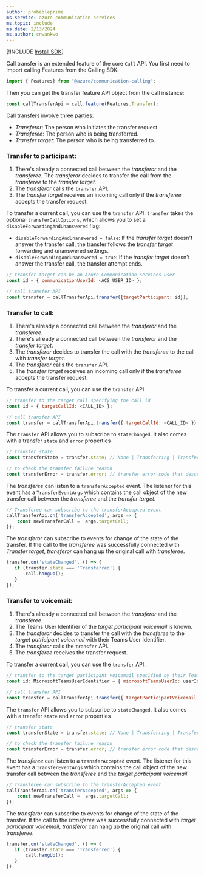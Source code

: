 ```yaml
---
author: probableprime
ms.service: azure-communication-services
ms.topic: include
ms.date: 2/13/2024
ms.author: cnwankwo
---
```

[!INCLUDE [Install SDK](../install-sdk/install-sdk-web.md)]


Call transfer is an extended feature of the core `Call` API. You first need to import calling Features from the Calling SDK:

```js
import { Features} from "@azure/communication-calling";
```

Then you can get the transfer feature API object from the call instance:

```js
const callTransferApi = call.feature(Features.Transfer);
```

Call transfers involve three parties:

- *Transferor*: The person who initiates the transfer request.
- *Transferee*: The person who is being transferred.
- *Transfer target*: The person who is being transferred to.

### Transfer to participant:

1. There's already a connected call between the *transferor* and the *transferee*. The *transferor* decides to transfer the call from the *transferee* to the *transfer target*.
1. The *transferor* calls the `transfer` API.
1. The *transfer target* receives an incoming call only if the *transferee* accepts the transfer request.

To transfer a current call, you can use the `transfer` API. `transfer` takes the optional `transferCallOptions`, which allows you to set a `disableForwardingAndUnanswered` flag:

- `disableForwardingAndUnanswered = false`: If the *transfer target* doesn't answer the transfer call, the transfer follows the *transfer target* forwarding and unanswered settings.
- `disableForwardingAndUnanswered = true`: If the *transfer target* doesn't answer the transfer call, the transfer attempt ends.

```js
// transfer target can be an Azure Communication Services user
const id = { communicationUserId: <ACS_USER_ID> };
```

```js
// call transfer API
const transfer = callTransferApi.transfer({targetParticipant: id});
```

### Transfer to call:

1. There's already a connected call between the *transferor* and the *transferee*. 
2. There's already a connected call between the *transferor* and the *transfer target*.
3. The *transferor* decides to transfer the call with the *transferee* to the call with *transfer target*.
4. The *transferor* calls the `transfer` API.
6. The *transfer target* receives an incoming call only if the *transferee* accepts the transfer request.

To transfer a current call, you can use the `transfer` API.

```js
// transfer to the target call specifying the call id
const id = { targetCallId: <CALL_ID> };
```

```js
// call transfer API
const transfer = callTransferApi.transfer({ targetCallId: <CALL_ID> });
```

The `transfer` API allows you to subscribe to `stateChanged`. It also comes with a  transfer `state` and `error` properties

```js
// transfer state
const transferState = transfer.state; // None | Transferring | Transferred | Failed

// to check the transfer failure reason
const transferError = transfer.error; // transfer error code that describes the failure if a transfer request failed
```

The *transferee* can listen to a `transferAccepted` event. The listener for this event has a `TransferEventArgs` which contains the call object of the new transfer call
between the  *transferee* and the *transfer target*. 

```js
// Transferee can subscribe to the transferAccepted event
callTransferApi.on('transferAccepted', args => {
    const newTransferCall =  args.targetCall;
});
```

The *transferor* can subscribe to events for change of the state of the transfer. If the call to the *transferee* was successfully connected with *Transfer target*, *transferor* can hang up the original call with *transferee*.

```js
transfer.on('stateChanged', () => {
   if (transfer.state === 'Transferred') {
       call.hangUp();
   }
});
```

### Transfer to voicemail:

1. There's already a connected call between the *transferor* and the *transferee*. 
2. The Teams User Identifier of the *target participant voicemail* is known.
3. The *transferor* decides to transfer the call with the *transferee* to the *target patricipant voicemail* with their Teams User Identifier.
4. The *transferor* calls the `transfer` API.
6. The *transferee* receives the transfer request.

To transfer a current call, you can use the `transfer` API.

```js
// transfer to the target participant voicemail specified by their Teams User Id
const id: MicrosoftTeamsUserIdentifier = { microsoftTeamsUserId: userId}
```

```js
// call transfer API
const transfer = callTransferApi.transfer({ targetParticipantVoicemail: id });
```

The `transfer` API allows you to subscribe to `stateChanged`. It also comes with a  transfer `state` and `error` properties

```js
// transfer state
const transferState = transfer.state; // None | Transferring | Transferred | Failed

// to check the transfer failure reason
const transferError = transfer.error; // transfer error code that describes the failure if a transfer request failed
```

The *transferee* can listen to a `transferAccepted` event. The listener for this event has a `TransferEventArgs` which contains the call object of the new transfer call
between the  *transferee* and the *target participant voicemail*. 

```js
// Transferee can subscribe to the transferAccepted event
callTransferApi.on('transferAccepted', args => {
    const newTransferCall =  args.targetCall;
});
```

The *transferor* can subscribe to events for change of the state of the transfer. If the call to the *transferee* was successfully connected with *target participant voicemail*, *transferor* can hang up the original call with *transferee*.

```js
transfer.on('stateChanged', () => {
   if (transfer.state === 'Transferred') {
       call.hangUp();
   }
});
```